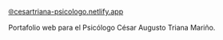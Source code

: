 [🌐cesartriana-psicologo.netlify.app](https://cesartriana-psicologo.netlify.app)

Portafolio web para el Psicólogo César Augusto Triana Mariño.
